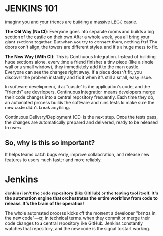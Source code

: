 # JENKINS 101
Imagine you and your friends are building a massive LEGO castle.

**The Old Way (No CI)**: Everyone goes into separate rooms and builds a big section of the castle on their own.After a whole week, you all bring your giant sections together. But when you try to connect them, nothing fits! The doors don't align, the towers are different styles, and it's a huge mess to fix.

**The New Way (With CI)**: This is Continuous Integration. Instead of building huge sections alone, every time a friend finishes a tiny piece (like a single wall or a small window), they immediately add it to the main castle. Everyone can see the changes right away. If a piece doesn't fit, you discover the problem instantly and fix it when it's still a small, easy issue.

In software development, that "castle" is the application's code, and the "friends" are developers. Continuous Integration means developers merge their code changes into a central repository frequently. Each time they do, an automated process builds the software and runs tests to make sure the new code didn't break anything.

Continuous Delivery/Deployment (CD) is the next step. Once the tests pass, the changes are automatically prepared and delivered, ready to be released to users.

## So, why is this so important? 
It helps teams catch bugs early, improve collaboration, and release new features to users much faster and more reliably.

# Jenkins
 **Jenkins isn't the code repository (like GitHub) or the testing tool itself. It's the automation engine that orchestrates the entire workflow from code to release. It’s the brain of the operation!**

<p>
  The whole automated process kicks off the moment a developer "brings in the new code"—or, in technical terms, when they commit or merge their code changes to a central repository like GitHub. Jenkins constantly watches that repository, and the new code is the signal to start working.
</p>


 
 

